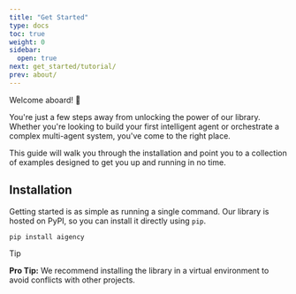 ```yaml
---
title: "Get Started"
type: docs
toc: true
weight: 0
sidebar:
  open: true
next: get_started/tutorial/
prev: about/
---
```


Welcome aboard! 🚀 

You're just a few steps away from unlocking the power of our library. Whether you're looking to build your first intelligent agent or orchestrate a complex multi-agent system, you've come to the right place.

This guide will walk you through the installation and point you to a collection of examples designed to get you up and running in no time.

## Installation

Getting started is as simple as running a single command. Our library is hosted on PyPI, so you can install it directly using `pip`.

```bash copy
pip install aigency
```

> [!TIP]
> **Pro Tip:** We recommend installing the library in a virtual environment to avoid conflicts with other projects.

